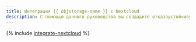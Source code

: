 ```yaml
---
title: Интеграция {{ objstorage-name }} с Nextcloud
description: С помощью данного руководства вы создадите отказоустойчивую инфраструктуру, реализующую решение Nextcloud в интеграции с объектным хранилищем {{ objstorage-full-name }}.
---
```


{% include [integrate-nextcloud](../../_tutorials/archive/integrate-nextcloud.md) %}